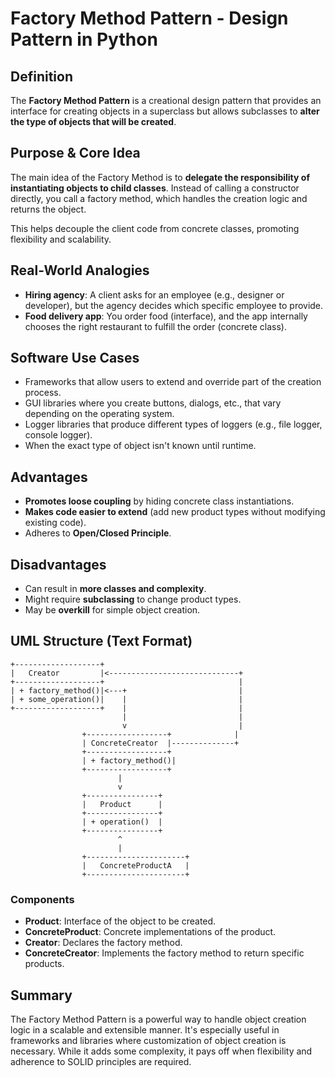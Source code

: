 # Factory Method Pattern - Design Pattern in Python

## Definition

The **Factory Method Pattern** is a creational design pattern that provides an interface for creating objects in a superclass but allows subclasses to **alter the type of objects that will be created**.

## Purpose & Core Idea

The main idea of the Factory Method is to **delegate the responsibility of instantiating objects to child classes**. Instead of calling a constructor directly, you call a factory method, which handles the creation logic and returns the object.

This helps decouple the client code from concrete classes, promoting flexibility and scalability.

## Real-World Analogies

* **Hiring agency**: A client asks for an employee (e.g., designer or developer), but the agency decides which specific employee to provide.
* **Food delivery app**: You order food (interface), and the app internally chooses the right restaurant to fulfill the order (concrete class).

## Software Use Cases

* Frameworks that allow users to extend and override part of the creation process.
* GUI libraries where you create buttons, dialogs, etc., that vary depending on the operating system.
* Logger libraries that produce different types of loggers (e.g., file logger, console logger).
* When the exact type of object isn't known until runtime.

## Advantages

* **Promotes loose coupling** by hiding concrete class instantiations.
* **Makes code easier to extend** (add new product types without modifying existing code).
* Adheres to **Open/Closed Principle**.

## Disadvantages

* Can result in **more classes and complexity**.
* Might require **subclassing** to change product types.
* May be **overkill** for simple object creation.

## UML Structure (Text Format)

```
+-------------------+
|   Creator         |<-----------------------------+
+-------------------+                              |
| + factory_method()|<---+                         |
| + some_operation()|    |                         |
+-------------------+    |                         |
                         |                         |
                         v                         |
                +------------------+              |
                | ConcreteCreator  |--------------+
                +------------------+
                | + factory_method()|
                +------------------+
                        |
                        v
                +----------------+
                |   Product      |
                +----------------+
                | + operation()  |
                +----------------+
                        ^
                        |
                +----------------------+
                |   ConcreteProductA   |
                +----------------------+
```

### Components

* **Product**: Interface of the object to be created.
* **ConcreteProduct**: Concrete implementations of the product.
* **Creator**: Declares the factory method.
* **ConcreteCreator**: Implements the factory method to return specific products.

## Summary

The Factory Method Pattern is a powerful way to handle object creation logic in a scalable and extensible manner. It's especially useful in frameworks and libraries where customization of object creation is necessary. While it adds some complexity, it pays off when flexibility and adherence to SOLID principles are required.

